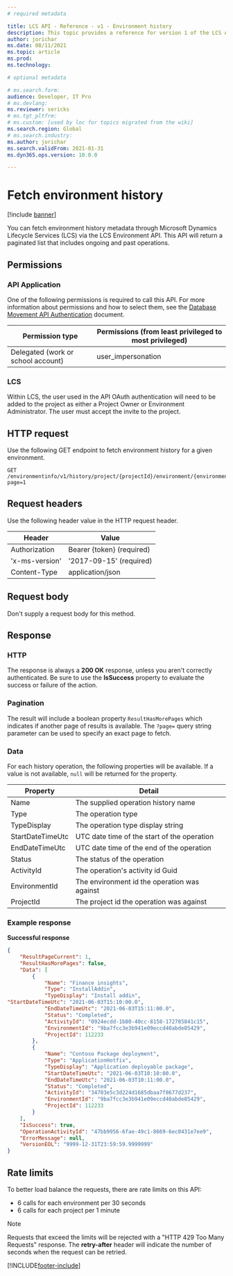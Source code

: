 ```yaml
---
# required metadata

title: LCS API - Reference - v1 - Environment history
description: This topic provides a reference for version 1 of the LCS API.
author: jorichar
ms.date: 08/11/2021
ms.topic: article
ms.prod: 
ms.technology: 

# optional metadata

# ms.search.form: 
audience: Developer, IT Pro
# ms.devlang: 
ms.reviewer: sericks
# ms.tgt_pltfrm: 
# ms.custom: [used by loc for topics migrated from the wiki]
ms.search.region: Global
# ms.search.industry: 
ms.author: jorichar
ms.search.validFrom: 2021-01-31
ms.dyn365.ops.version: 10.0.0

---
```


# Fetch environment history

[!include [banner](../../../includes/banner.md)]

You can fetch environment history metadata through Microsoft Dynamics Lifecycle Services (LCS) via the LCS Environment API. This API will return a paginated list that includes ongoing and past operations.

## Permissions

### API Application
One of the following permissions is required to call this API. For more information about permissions and how to select them, see the [Database Movement API Authentication](../../../database/api/dbmovement-api-authentication.md) document.

| Permission type                    | Permissions (from least privileged to most privileged) |
|------------------------------------|--------------------------------------------------------|
| Delegated (work or school account) | user\_impersonation                                    |

### LCS
Within LCS, the user used in the API OAuth authentication will need to be added to the project as either a Project Owner or Environment Administrator. The user must accept the invite to the project. 

## HTTP request

Use the following GET endpoint to fetch environment history for a given environment.

<!-- { "blockType": "ignored" } -->
```http
GET /environmentinfo/v1/history/project/{projectId}/environment/{environmentId}/?page=1
```

## Request headers

Use the following header value in the HTTP request header. 

| Header         | Value                     |
|----------------|---------------------------|
| Authorization  | Bearer {token} (required) |
| 'x-ms-version' | '2017-09-15' (required)   |
| Content-Type   | application/json          |

## Request body

Don't supply a request body for this method.

## Response

### HTTP
The response is always a **200 OK** response, unless you aren't correctly authenticated. Be sure to use the **IsSuccess** property to evaluate the success or failure of the action.

### Pagination
The result will include a boolean property `ResultHasMorePages` which indicates if another page of results is available. The `?page=` query string parameter can be used to specify an exact page to fetch.

### Data
For each history operation, the following properties will be available. If a value is not available, `null` will be returned for the property.

| Property | Detail |
|----------------|---------------------------|
| Name | The supplied operation history name |
| Type | The operation type |
| TypeDisplay | The operation type display string |
| StartDateTimeUtc | UTC date time of the start of the operation |
| EndDateTimeUtc | UTC date time of the end of the operation |
| Status | The status of the operation |
| ActivityId | The operation's activity id Guid |
| EnvironmentId | The environment id the operation was against |
| ProjectId | The project id the operation was against |

### Example response

**Successful response**
```json
{
    "ResultPageCurrent": 1,
    "ResultHasMorePages": false,
    "Data": [
        {
            "Name": "Finance insights",
            "Type": "InstallAddin",
            "TypeDisplay": "Install addin",
"StartDateTimeUtc": "2021-06-03T15:10:00.0",
            "EndDateTimeUtc": "2021-06-03T15:11:00.0",
            "Status": "Completed",
            "ActivityId": "0924ecdd-1b80-40cc-8158-172785841c15",
            "EnvironmentId": "9ba7fcc3e3b941e09eccd40abde85429",
            "ProjectId": 112233
        },
        {
            "Name": "Contoso Package deployment",
            "Type": "ApplicationHotfix",
            "TypeDisplay": "Application deployable package",
            "StartDateTimeUtc": "2021-06-03T10:10:00.0",
            "EndDateTimeUtc": "2021-06-03T10:11:00.0",
            "Status": "Completed",
            "ActivityId": "34703e5c3d224d1685dbaa7f8677d237",
            "EnvironmentId": "9ba7fcc3e3b941e09eccd40abde85429",
            "ProjectId": 112233
        }
    ],
    "IsSuccess": true,
    "OperationActivityId": "47bb9956-6fae-49c1-8669-6ec0431e7ee9",
    "ErrorMessage": null,
    "VersionEOL": "9999-12-31T23:59:59.9999999"
}
```

## Rate limits

To better load balance the requests, there are rate limits on this API:

 * 6 calls for each environment per 30 seconds
 * 6 calls for each project per 1 minute

> [!NOTE]
> Requests that exceed the limits will be rejected with a "HTTP 429 Too Many Requests" response. The **retry-after** header will indicate the number of seconds when the request can be retried.

[!INCLUDE[footer-include](../../../../../includes/footer-banner.md)]
